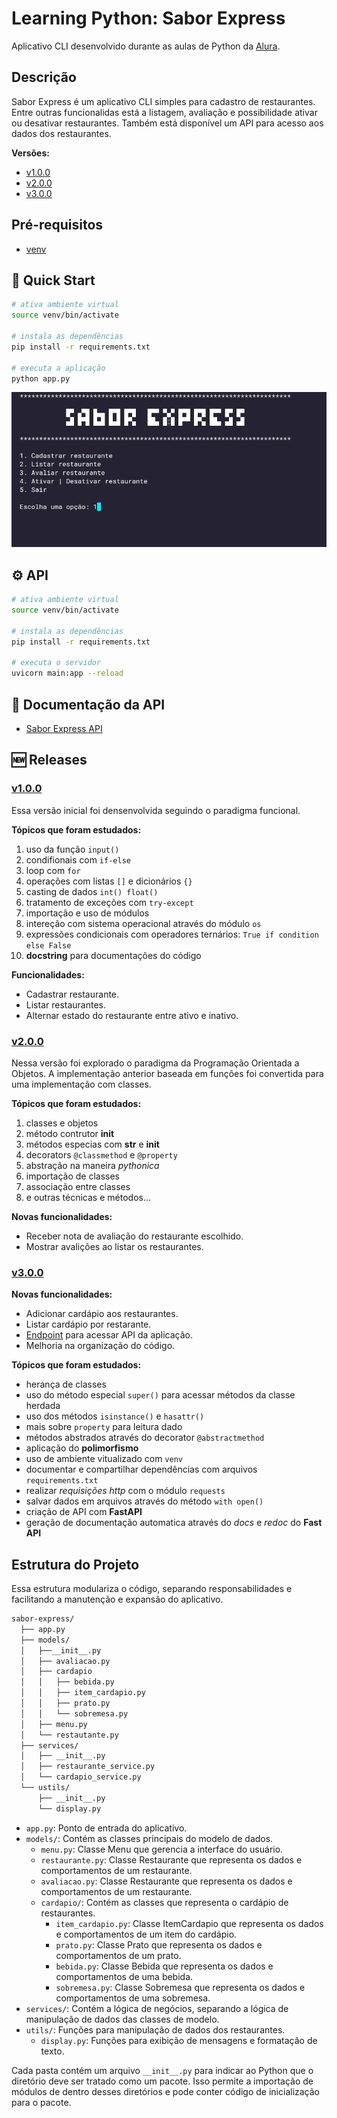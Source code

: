 # Learning Python: Sabor Express

Aplicativo CLI desenvolvido durante as aulas de Python da [Alura]().

## Descrição

Sabor Express é um aplicativo CLI simples para cadastro de restaurantes. Entre outras funcionalidas está a listagem, avaliação e possibilidade ativar ou desativar restaurantes. Também está disponível um API para acesso aos dados dos restaurantes.

**Versões:**

* [v1.0.0](#v100)
* [v2.0.0](#v200)
* [v3.0.0](#v300)

## Pré-requisitos

* [venv](https://packaging.python.org/en/latest/guides/installing-using-pip-and-virtual-environments/)

## 🚀 Quick Start

```bash
# ativa ambiente virtual
source venv/bin/activate

# instala as dependências
pip install -r requirements.txt

# executa a aplicação
python app.py
```

<p align="center">
  <img src="./docs/img/sabor-express.gif" alt="animated" width=600 />
</p>

## ⚙️ API

```bash
# ativa ambiente virtual
source venv/bin/activate

# instala as dependências
pip install -r requirements.txt

# executa o servidor
uvicorn main:app --reload 
```

## 📖 Documentação da API

* [Sabor Express API](http://localhost:8000/docs#/)

## 🆕 Releases

### [v1.0.0](https://github.com/jeff-pedro/learn-python-sabor-express/tree/v1.0.0)

Essa versão inicial foi densenvolvida seguindo o paradigma funcional.

**Tópicos que foram estudados:**

1. uso da função `input()`
2. condifionais com `if-else`
3. loop com `for`
4. operações com listas `[]` e dicionários `{}`
5. casting de dados `int() float()`
6. tratamento de exceções com `try-except`
7. importação e uso de módulos
8. intereção com sistema operacional através do módulo `os`
9. expressões condicionais com operadores ternários: `True if condition else False`
10. **docstring** para documentações do código

**Funcionalidades:**

* Cadastrar restaurante.
* Listar restaurantes.
* Alternar estado do restaurante entre ativo e inativo.

### [v2.0.0](https://github.com/jeff-pedro/learn-python-sabor-express/tree/v2.0.0)

Nessa versão foi explorado o paradigma da Programação Orientada a Objetos. A implementação anterior baseada em funções foi convertida para uma implementação com classes.

**Tópicos que foram estudados:**

1. classes e objetos
2. método contrutor __init__
3. métodos especias com __str__ e __init__
4. decorators `@classmethod` e `@property`
5. abstração na maneira *pythonica*
6. importação de classes
7. associação entre classes
8. e outras técnicas e métodos...

**Novas funcionalidades:**

* Receber nota de avaliação do restaurante escolhido.
* Mostrar avalições ao listar os restaurantes.

### [v3.0.0](https://github.com/jeff-pedro/learn-python-sabor-express/tree/v3.0.0)

**Novas funcionalidades:**

* Adicionar cardápio aos restaurantes.
* Listar cardápio por restarante.
* [Endpoint](localhost:8000/docs) para acessar API da aplicação.
* Melhoria na organização do código.

**Tópicos que foram estudados:**

* herança de classes
* uso do método especial `super()` para acessar métodos da classe herdada
* uso dos métodos `isinstance()` e `hasattr()`
* mais sobre `property` para leitura dado
* métodos abstrados através do decorator `@abstractmethod`
* aplicação do **polimorfismo**
* uso de ambiente vitualizado com `venv`
* documentar e compartilhar dependências com arquivos `requirements.txt`
* realizar *requisições http* com o módulo `requests`
* salvar dados em arquivos através do método `with open()`
* criação de API com **FastAPI**
* geração de documentação automatica através do *docs* e *redoc* do **Fast API**

## Estrutura do Projeto

Essa estrutura modulariza o código, separando responsabilidades e facilitando a manutenção e expansão do aplicativo.

```bash
sabor-express/
  ├── app.py
  ├── models/
  │   ├──__init__.py
  │   ├── avaliacao.py
  │   ├── cardapio
  │   │   ├── bebida.py
  │   │   ├── item_cardapio.py
  │   │   ├── prato.py
  │   │   └── sobremesa.py
  │   ├── menu.py
  │   └── restautante.py  
  ├── services/
  │   ├── __init__.py
  │   ├── restaurante_service.py
  │   └── cardapio_service.py
  └── ustils/
      ├── __init__.py
      └── display.py
```

* `app.py`: Ponto de entrada do aplicativo.
* `models/`: Contém as classes principais do modelo de dados.
  * `menu.py`: Classe Menu que gerencia a interface do usuário.
  * `restaurante.py`: Classe Restaurante que representa os dados e comportamentos de um restaurante.
  * `avaliacao.py`: Classe Restaurante que representa os dados e comportamentos de um restaurante.
  * `cardapio/`: Contém as classes que representa o cardápio de restaurantes.
    * `item_cardapio.py`: Classe ItemCardapio que representa os dados e comportamentos de um item do cardápio.
    * `prato.py`: Classe Prato que representa os dados e comportamentos de um prato.
    * `bebida.py`: Classe Bebida que representa os dados e comportamentos de uma bebida.
    * `sobremesa.py`: Classe Sobremesa que representa os dados e comportamentos de uma sobremesa.
* `services/`: Contém a lógica de negócios, separando a lógica de manipulação de dados das classes de modelo.
* `utils/`: Funções para manipulação de dados dos restaurantes.
  * `display.py`: Funções para exibição de mensagens e formatação de texto.

Cada pasta contém um arquivo `__init__.py` para indicar ao Python que o diretório deve ser tratado como um pacote. Isso permite a importação de módulos de dentro desses diretórios e pode conter código de inicialização para o pacote.
